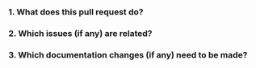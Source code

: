 <!--
Thank you for contributing to CoreDNS!

Please provide the following information to help us make the most of your pull request:
-->

### 1. What does this pull request do?


### 2. Which issues (if any) are related?


### 3. Which documentation changes (if any) need to be made?

